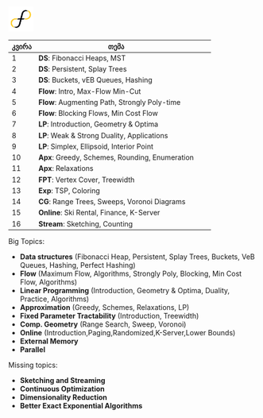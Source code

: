 <img src="images/freeuni-logo.png" alt="freeuni logo" width="50"/>

| კვირა | თემა                                            |                                                                  |                              |
| ----- | ----------------------------------------------- | ---------------------------------------------------------------- | ---------------------------- |
| 1     | **DS**: Fibonacci Heaps, MST                    |                                                                  |                              |
| 2     | **DS**: Persistent, Splay Trees                 |                                                                  |                              |
| 3     | **DS**: Buckets, vEB Queues, Hashing            |                                                                  |                              |
| 4     | **Flow**: Intro, Max-Flow Min-Cut               |                                                                  |                              |
| 5     | **Flow**: Augmenting Path, Strongly Poly-time   |                                                                  |                              |
| 6     | **Flow**: Blocking Flows, Min Cost Flow         |                                                                  |                              |
| 7     | **LP**: Introduction, Geometry & Optima         |                                                                  |                              |
| 8     | **LP**: Weak & Strong Duality, Applications     |                                                                  |                              |
| 9     | **LP**: Simplex, Ellipsoid, Interior Point      |                                                                  |                              |
| 10    | **Apx**: Greedy, Schemes, Rounding, Enumeration |                                                                  |                              |
| 11    | **Apx**: Relaxations                            |                                                                  |                              |
| 12    | **FPT**: Vertex Cover, Treewidth                |                                                                  |                              |
| 13    | **Exp**: TSP, Coloring                          |                                                                  |                              |
| 14    | **CG**: Range Trees, Sweeps, Voronoi Diagrams   |                                                                  |                              |
| 15    | **Online**: Ski Rental, Finance, K-Server       |                                                                  |                              |
| 16    | **Stream**: Sketching, Counting                 |                                                                  |                              |

Big Topics:
- **Data structures** (Fibonacci Heap, Persistent, Splay Trees, Buckets, VeB Queues, Hashing, Perfect Hashing)
- **Flow** (Maximum Flow, Algorithms, Strongly Poly, Blocking, Min Cost Flow, Algorithms)
- **Linear Programming** (Introduction, Geometry & Optima, Duality, Practice, Algorithms)
- **Approximation** (Greedy, Schemes, Relaxations, LP)
- **Fixed Parameter Tractability** (Introduction, Treewidth)
- **Comp. Geometry** (Range Search, Sweep, Voronoi)
- **Online** (Introduction,Paging,Randomized,K-Server,Lower Bounds)
- **External Memory**
- **Parallel**

Missing topics:
- **Sketching and Streaming**
- **Continuous Optimization**
- **Dimensionality Reduction**
- **Better Exact Exponential Algorithms**

